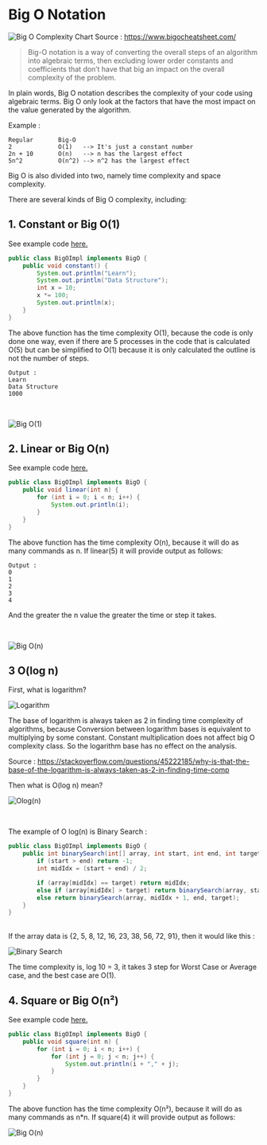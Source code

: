 # Big O Notation

![Big O Complexity Chart](docs/big-o.jpeg)
Source : https://www.bigocheatsheet.com/

> Big-O notation is a way of converting the overall steps of an algorithm into algebraic terms, then excluding lower order constants and coefficients that don’t have that big an impact on the overall complexity of the problem.

In plain words, Big O notation describes the complexity of your code using algebraic terms. Big O only look at the
factors that have the most impact on the value generated by the algorithm.

Example :

```
Regular       Big-O
2             O(1)   --> It's just a constant number
2n + 10       O(n)   --> n has the largest effect
5n^2          O(n^2) --> n^2 has the largest effect
```

Big O is also divided into two, namely time complexity and space complexity.

There are several kinds of Big O complexity, including:

## 1. Constant or Big O(1)

See example code [here.](src/main/java/aryahmph/BigOImpl.java)

```java
public class BigOImpl implements BigO {
    public void constant() {
        System.out.println("Learn");
        System.out.println("Data Structure");
        int x = 10;
        x *= 100;
        System.out.println(x);
    }
}
```

The above function has the time complexity O(1), because the code is only done one way, even if there are 5 processes in
the code that is calculated O(5) but can be simplified to O(1) because it is only calculated the outline is not the
number of steps.

```text
Output :
Learn
Data Structure
1000
```

<br>

![Big O(1)](docs/constant-big-o.png)

## 2. Linear or Big O(n)

See example code [here.](src/main/java/aryahmph/BigOImpl.java)

```java
public class BigOImpl implements BigO {
    public void linear(int n) {
        for (int i = 0; i < n; i++) {
            System.out.println(i);
        }
    }
}
```

The above function has the time complexity O(n), because it will do as many commands as n. If linear(5) it will provide
output as follows:

```text
Output :
0
1
2
3
4
```

And the greater the n value the greater the time or step it takes.

<br>

![Big O(n)](docs/linear-big-o.png)

## 3 O(log n)

First, what is logarithm?

![Logarithm](docs/logarithm.png)

The base of logarithm is always taken as 2 in finding time complexity of algorithms, because Conversion between
logarithm bases is equivalent to multiplying by some constant. Constant multiplication does not affect big O complexity
class. So the logarithm base has no effect on the analysis.

Source : https://stackoverflow.com/questions/45222185/why-is-that-the-base-of-the-logarithm-is-always-taken-as-2-in-finding-time-comp

Then what is O(log n) mean?

![Olog(n)](docs/o-log-n.png)

<br>

The example of O log(n) is Binary Search :

```java
public class BigOImpl implements BigO {
    public int binarySearch(int[] array, int start, int end, int target) {
        if (start > end) return -1;
        int midIdx = (start + end) / 2;

        if (array[midIdx] == target) return midIdx;
        else if (array[midIdx] > target) return binarySearch(array, start, midIdx - 1, target);
        else return binarySearch(array, midIdx + 1, end, target);
    }
}
```

<br>
If the array data is {2, 5, 8, 12, 16, 23, 38, 56, 72, 91}, then it would like this :

![Binary Search](docs/Binary-Search.png)

The time complexity is, log 10 = 3, it takes 3 step for Worst Case or Average case, and the best case are O(1).

## 4. Square or Big O(n²)

See example code [here.](src/main/java/aryahmph/BigOImpl.java)

```java
public class BigOImpl implements BigO {
    public void square(int n) {
        for (int i = 0; i < n; i++) {
            for (int j = 0; j < n; j++) {
                System.out.println(i + "," + j);
            }
        }
    }
}
```

The above function has the time complexity O(n²), because it will do as many commands as n*n. If square(4) it will
provide output as follows:

![Big O(n)](docs/square-big-o.png)